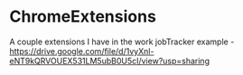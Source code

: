 # ChromeExtensions
A couple extensions I have in the work
jobTracker example - https://drive.google.com/file/d/1vyXnl-eNT9kQRVOUEX531LM5ubB0U5cI/view?usp=sharing

